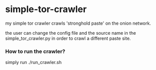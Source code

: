 # simple-tor-crawler

my simple tor crawler crawls 'stronghold paste' on the onion network.

the user can change the config file and the source name in the simple_tor_crawler.py in order to crawl a different paste site.

### How to run the crawler?

simply run ./run_crawler.sh

